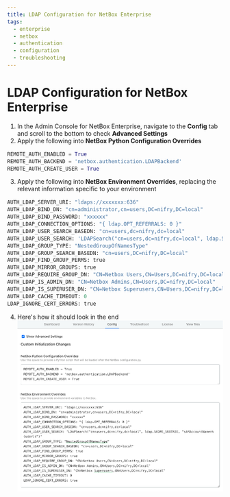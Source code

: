 ```yaml
---
title: LDAP Configuration for NetBox Enterprise
tags:
  - enterprise
  - netbox
  - authentication
  - configuration
  - troubleshooting
---
```


# LDAP Configuration for NetBox Enterprise

1. In the Admin Console for NetBox Enterprise, navigate to the **Config** tab and scroll to the bottom to check **Advanced Settings**
2. Apply the following into **NetBox Python Configuration Overrides**
```python
REMOTE_AUTH_ENABLED = True
REMOTE_AUTH_BACKEND = 'netbox.authentication.LDAPBackend'
REMOTE_AUTH_CREATE_USER = True
```
3. Apply the following into **NetBox Environment Overrides**, replacing the relevant information specific to your environment
```python
AUTH_LDAP_SERVER_URI: "ldaps://xxxxxxx:636"
AUTH_LDAP_BIND_DN: "cn=administrator,cn=users,DC=nifry,DC=local"
AUTH_LDAP_BIND_PASSWORD: "xxxxxx"
AUTH_LDAP_CONNECTION_OPTIONS: "{ ldap.OPT_REFERRALS: 0 }"
AUTH_LDAP_USER_SEARCH_BASEDN: "cn=users,dc=nifry,dc=local"
AUTH_LDAP_USER_SEARCH: 'LDAPSearch("cn=users,dc=nifry,dc=local", ldap.SCOPE_SUBTREE, "sAMAccountName=%(user)s")'
AUTH_LDAP_GROUP_TYPE: "NestedGroupOfNamesType"
AUTH_LDAP_GROUP_SEARCH_BASEDN: "cn=users,DC=nifry,DC=local"
AUTH_LDAP_FIND_GROUP_PERMS: true
AUTH_LDAP_MIRROR_GROUPS: true
AUTH_LDAP_REQUIRE_GROUP_DN: "CN=Netbox Users,CN=Users,DC=nifry,DC=local"
AUTH_LDAP_IS_ADMIN_DN: "CN=Netbox Admins,CN=Users,DC=nifry,DC=local"
AUTH_LDAP_IS_SUPERUSER_DN: "CN=Netbox Superusers,CN=Users,DC=nifry,DC=local"
AUTH_LDAP_CACHE_TIMEOUT: 0
LDAP_IGNORE_CERT_ERRORS: true
```
4. Here's how it should look in the end
![LDAP Settings](../images/netbox-enterprise/LDAP/netbox-enterprise-ec-ldap.png)
